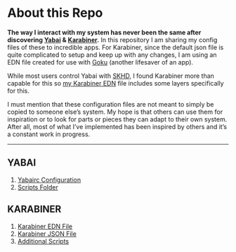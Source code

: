 # About this Repo
**The way I interact with my system has never been the same after discovering [Yabai](https://github.com/koekeishiya/yabai) & [Karabiner](https://github.com/pqrs-org/Karabiner-Elements).** In this repository I am sharing my config files of these to incredible apps. For Karabiner, since the default json file is quite complicated to setup and keep up with any changes, I am using an EDN file created for use with [Goku](https://github.com/yqrashawn/GokuRakuJoudo) (another lifesaver of an app).

While most users control Yabai with [SKHD](https://github.com/koekeishiya/skhd), I found Karabiner more than capable for this so [my Karabiner EDN](Karabiner/karabiner.edn) file includes some layers specifically for this.

I must mention that these configuration files are not meant to simply be copied to someone else’s system. My hope is that others can use them for inspiration or to look for parts or pieces they can adapt to their own system. After all,  most of what I’ve implemented has been inspired by others and it’s a constant work in progress.

---

## YABAI
1. [Yabairc Configuration](Yabai/yabairc)
2. [Scripts Folder](Yabai/Scripts/)

## KARABINER
1. [Karabiner EDN File](Karabiner/karabiner.edn)
2. [Karabiner JSON File](Karabiner/karabiner.json)
3. [Additional Scripts](Karabiner/Scripts/)